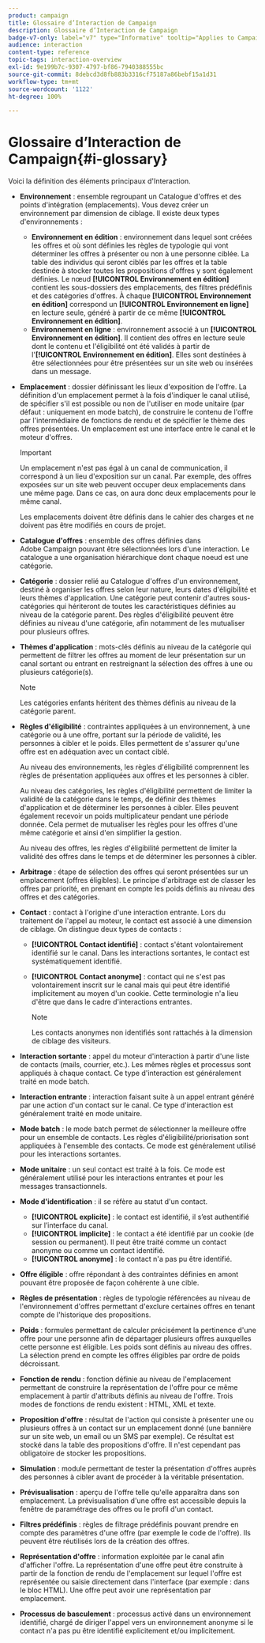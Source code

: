 ```yaml
---
product: campaign
title: Glossaire d’Interaction de Campaign
description: Glossaire d’Interaction de Campaign
badge-v7-only: label="v7" type="Informative" tooltip="Applies to Campaign Classic v7 only"
audience: interaction
content-type: reference
topic-tags: interaction-overview
exl-id: 9e199b7c-9307-4797-bf86-7940388555bc
source-git-commit: 8debcd3d8fb883b3316cf75187a86bebf15a1d31
workflow-type: tm+mt
source-wordcount: '1122'
ht-degree: 100%

---
```


# Glossaire d’Interaction de Campaign{#i-glossary}



Voici la définition des éléments principaux d&#39;Interaction.

* **Environnement** : ensemble regroupant un Catalogue d&#39;offres et des points d&#39;intégration (emplacements). Vous devez créer un environnement par dimension de ciblage. Il existe deux types d&#39;environnements :

   * **Environnement en édition** : environnement dans lequel sont créées les offres et où sont définies les règles de typologie qui vont déterminer les offres à présenter ou non à une personne ciblée. La table des individus qui seront ciblés par les offres et la table destinée à stocker toutes les propositions d&#39;offres y sont également définies. Le nœud **[!UICONTROL Environnement en édition]** contient les sous-dossiers des emplacements, des filtres prédéfinis et des catégories d&#39;offres. À chaque **[!UICONTROL Environnement en édition]** correspond un **[!UICONTROL Environnement en ligne]** en lecture seule, généré à partir de ce même **[!UICONTROL Environnement en édition]**.
   * **Environnement en ligne** : environnement associé à un **[!UICONTROL Environnement en édition]**. Il contient des offres en lecture seule dont le contenu et l&#39;éligibilité ont été validés à partir de l&#39;**[!UICONTROL Environnement en édition]**. Elles sont destinées à être sélectionnées pour être présentées sur un site web ou insérées dans un message.

* **Emplacement** : dossier définissant les lieux d&#39;exposition de l&#39;offre. La définition d&#39;un emplacement permet à la fois d&#39;indiquer le canal utilisé, de spécifier s&#39;il est possible ou non de l&#39;utiliser en mode unitaire (par défaut : uniquement en mode batch), de construire le contenu de l&#39;offre par l&#39;intermédiaire de fonctions de rendu et de spécifier le thème des offres présentées. Un emplacement est une interface entre le canal et le moteur d&#39;offres.

   >[!IMPORTANT]
   >
   >Un emplacement n&#39;est pas égal à un canal de communication, il correspond à un lieu d&#39;exposition sur un canal. Par exemple, des offres exposées sur un site web peuvent occuper deux emplacements dans une même page. Dans ce cas, on aura donc deux emplacements pour le même canal.
   >
   >Les emplacements doivent être définis dans le cahier des charges et ne doivent pas être modifiés en cours de projet.

* **Catalogue d&#39;offres** : ensemble des offres définies dans Adobe Campaign pouvant être sélectionnées lors d&#39;une interaction. Le catalogue a une organisation hiérarchique dont chaque noeud est une catégorie.
* **Catégorie** : dossier relié au Catalogue d&#39;offres d&#39;un environnement, destiné à organiser les offres selon leur nature, leurs dates d&#39;éligibilité et leurs thèmes d&#39;application. Une catégorie peut contenir d&#39;autres sous-catégories qui hériteront de toutes les caractéristiques définies au niveau de la catégorie parent. Des règles d&#39;éligibilité peuvent être définies au niveau d&#39;une catégorie, afin notamment de les mutualiser pour plusieurs offres.

* **Thèmes d&#39;application** : mots-clés définis au niveau de la catégorie qui permettent de filtrer les offres au moment de leur présentation sur un canal sortant ou entrant en restreignant la sélection des offres à une ou plusieurs catégorie(s).

   >[!NOTE]
   >
   >Les catégories enfants héritent des thèmes définis au niveau de la catégorie parent.

* **Règles d&#39;éligibilité** : contraintes appliquées à un environnement, à une catégorie ou à une offre, portant sur la période de validité, les personnes à cibler et le poids. Elles permettent de s&#39;assurer qu&#39;une offre est en adéquation avec un contact ciblé.

   Au niveau des environnements, les règles d&#39;éligibilité comprennent les règles de présentation appliquées aux offres et les personnes à cibler.

   Au niveau des catégories, les règles d&#39;éligibilité permettent de limiter la validité de la catégorie dans le temps, de définir des thèmes d&#39;application et de déterminer les personnes à cibler. Elles peuvent également recevoir un poids multiplicateur pendant une période donnée. Cela permet de mutualiser les règles pour les offres d&#39;une même catégorie et ainsi d&#39;en simplifier la gestion.

   Au niveau des offres, les règles d&#39;éligibilité permettent de limiter la validité des offres dans le temps et de déterminer les personnes à cibler.

* **Arbitrage** : étape de sélection des offres qui seront présentées sur un emplacement (offres éligibles). Le principe d&#39;arbitrage est de classer les offres par priorité, en prenant en compte les poids définis au niveau des offres et des catégories.
* **Contact** : contact à l&#39;origine d&#39;une interaction entrante. Lors du traitement de l&#39;appel au moteur, le contact est associé à une dimension de ciblage. On distingue deux types de contacts :

   * **[!UICONTROL Contact identifié]** : contact s&#39;étant volontairement identifié sur le canal. Dans les interactions sortantes, le contact est systématiquement identifié.
   * **[!UICONTROL Contact anonyme]** : contact qui ne s&#39;est pas volontairement inscrit sur le canal mais qui peut être identifié implicitement au moyen d&#39;un cookie. Cette terminologie n&#39;a lieu d&#39;être que dans le cadre d&#39;interactions entrantes.

      >[!NOTE]
      >
      >Les contacts anonymes non identifiés sont rattachés à la dimension de ciblage des visiteurs.

* **Interaction sortante** : appel du moteur d&#39;interaction à partir d&#39;une liste de contacts (mails, courrier, etc.). Les mêmes règles et processus sont appliqués à chaque contact. Ce type d&#39;interaction est généralement traité en mode batch.
* **Interaction entrante** : interaction faisant suite à un appel entrant généré par une action d&#39;un contact sur le canal. Ce type d&#39;interaction est généralement traité en mode unitaire.
* **Mode batch** : le mode batch permet de sélectionner la meilleure offre pour un ensemble de contacts. Les règles d&#39;éligibilité/priorisation sont appliquées à l&#39;ensemble des contacts. Ce mode est généralement utilisé pour les interactions sortantes.
* **Mode unitaire** : un seul contact est traité à la fois. Ce mode est généralement utilisé pour les interactions entrantes et pour les messages transactionnels.
* **Mode d&#39;identification** : il se réfère au statut d&#39;un contact.

   * **[!UICONTROL explicite]** : le contact est identifié, il s’est authentifié sur l’interface du canal.
   * **[!UICONTROL implicite]** : le contact a été identifié par un cookie (de session ou permanent). Il peut être traité comme un contact anonyme ou comme un contact identifié.
   * **[!UICONTROL anonyme]** : le contact n&#39;a pas pu être identifié.

* **Offre éligible** : offre répondant à des contraintes définies en amont pouvant être proposée de façon cohérente à une cible.
* **Règles de présentation** : règles de typologie référencées au niveau de l&#39;environnement d&#39;offres permettant d&#39;exclure certaines offres en tenant compte de l&#39;historique des propositions.
* **Poids** : formules permettant de calculer précisément la pertinence d&#39;une offre pour une personne afin de départager plusieurs offres auxquelles cette personne est éligible. Les poids sont définis au niveau des offres. La sélection prend en compte les offres éligibles par ordre de poids décroissant.
* **Fonction de rendu** : fonction définie au niveau de l&#39;emplacement permettant de construire la représentation de l&#39;offre pour ce même emplacement à partir d&#39;attributs définis au niveau de l&#39;offre. Trois modes de fonctions de rendu existent : HTML, XML et texte.
* **Proposition d&#39;offre** : résultat de l&#39;action qui consiste à présenter une ou plusieurs offres à un contact sur un emplacement donné (une bannière sur un site web, un email ou un SMS par exemple). Ce résultat est stocké dans la table des propositions d&#39;offre. Il n&#39;est cependant pas obligatoire de stocker les propositions.
* **Simulation** : module permettant de tester la présentation d&#39;offres auprès des personnes à cibler avant de procéder à la véritable présentation.
* **Prévisualisation** : aperçu de l&#39;offre telle qu&#39;elle apparaîtra dans son emplacement. La prévisualisation d&#39;une offre est accessible depuis la fenêtre de paramétrage des offres ou le profil d&#39;un contact.
* **Filtres prédéfinis** : règles de filtrage prédéfinis pouvant prendre en compte des paramètres d&#39;une offre (par exemple le code de l&#39;offre). Ils peuvent être réutilisés lors de la création des offres.
* **Représentation d&#39;offre** : information exploitée par le canal afin d&#39;afficher l&#39;offre. La représentation d&#39;une offre peut être construite à partir de la fonction de rendu de l&#39;emplacement sur lequel l&#39;offre est représentée ou saisie directement dans l&#39;interface (par exemple : dans le bloc HTML). Une offre peut avoir une représentation par emplacement.
* **Processus de basculement** : processus activé dans un environnement identifié, chargé de diriger l&#39;appel vers un environnement anonyme si le contact n&#39;a pas pu être identifié explicitement et/ou implicitement.
